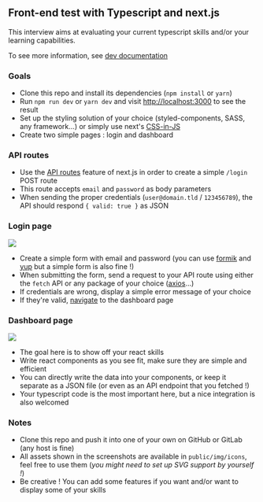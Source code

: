 ## Front-end test with Typescript and next.js

This interview aims at evaluating your current typescript skills and/or your learning capabilities.

To see more information, see [dev documentation]( /DEV.md)

### Goals

* Clone this repo and install its dependencies (`npm install` or `yarn`)
* Run `npm run dev` or `yarn dev` and visit [http://localhost:3000]( http://localhost:3000) to see the result
* Set up the styling solution of your choice (styled-components, SASS, any framework...) or simply use next's [CSS-in-JS](https://nextjs.org/docs/basic-features/built-in-css-support#css-in-js)
* Create two simple pages : login and dashboard

### API routes

* Use the [API routes](https://nextjs.org/docs/api-routes/introduction) feature of next.js in order to create a simple `/login` POST route
* This route accepts `email` and `password` as body parameters
* When sending the proper credentials (`user@domain.tld` / `123456789`), the API should respond `{ valid: true }` as JSON

### Login page

![](https://i.imgur.com/D7ena7N.jpg)

* Create a simple form with email and password (you can use [formik](https://github.com/jaredpalmer/formik) and [yup](https://github.com/jquense/yup) but a simple form is also fine !)
* When submitting the form, send a request to your API route using either the `fetch` API or any package of your choice ([axios](https://github.com/axios/axios)...)
* If credentials are wrong, display a simple error message of your choice
* If they're valid, [navigate](https://nextjs.org/docs/api-reference/next/router) to the dashboard page

### Dashboard page

![](https://i.imgur.com/A1EGb52.png)

* The goal here is to show off your react skills
* Write react components as you see fit, make sure they are simple and efficient
* You can directly write the data into your components, or keep it separate as a JSON file (or even as an API endpoint that you fetched !)
* Your typescript code is the most important here, but a nice integration is also welcomed

### Notes

* Clone this repo and push it into one of your own on GitHub or GitLab (any host is fine)
* All assets shown in the screenshots are available in `public/img/icons`, feel free to use them (*you might need to set up SVG support by yourself !*)
* Be creative ! You can add some features if you want and/or want to display some of your skills
